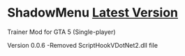 # ShadowMenu <a href="https://github.com/ShadowilityDev/ShadowMenu/releases/latest/download/ShadowMenu.zip">Latest Version</a>
Trainer Mod for GTA 5 (Single-player)

Version 0.0.6
-Removed ScriptHookVDotNet2.dll file
